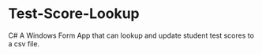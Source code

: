 # Test-Score-Lookup
C#
A Windows Form App that can lookup and update student test scores to a csv file.
